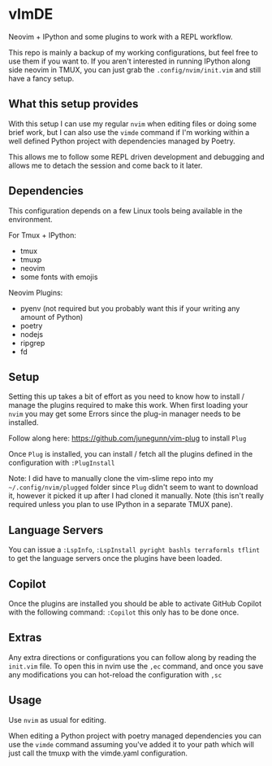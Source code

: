 # vImDE
Neovim + IPython and some plugins to work with a REPL workflow.

This repo is mainly a backup of my working configurations, but feel free to use them if you want to.
If you aren't interested in running IPython along side neovim in TMUX, you can just grab the `.config/nvim/init.vim` and still have a fancy setup.

## What this setup provides
With this setup I can use my regular `nvim` when editing files or doing some brief work, but I can also use the `vimde` command if I'm working within a well defined Python project with dependencies managed by Poetry.

This allows me to follow some REPL driven development and debugging and allows me to detach the session and come back to it later.

## Dependencies

This configuration depends on a few Linux tools being available in the environment.

For Tmux + IPython:
- tmux
- tmuxp
- neovim
- some fonts with emojis

Neovim Plugins:
- pyenv (not required but you probably want this if your writing any amount of Python)
- poetry
- nodejs
- ripgrep
- fd

## Setup
Setting this up takes a bit of effort as you need to know how to install / manage the plugins required to make this work.
When first loading your `nvim` you may get some Errors since the plug-in manager needs to be installed.

Follow along here: https://github.com/junegunn/vim-plug to install `Plug`

Once `Plug` is installed, you can install / fetch all the plugins defined in the configuration with `:PlugInstall`

Note: I did have to manually clone the vim-slime repo into my `~/.config/nvim/plugged` folder since `Plug` didn't seem to want to download it, however it picked it up after I had cloned it manually. Note (this isn't really required unless you plan to use IPython in a separate TMUX pane).

## Language Servers
You can issue a `:LspInfo`, `:LspInstall pyright bashls terraformls tflint` to get the language servers once the plugins have been loaded.

## Copilot
Once the plugins are installed you should be able to activate GitHub Copilot with the following command: `:Copilot` this only has to be done once.

## Extras

Any extra directions or configurations you can follow along by reading the `init.vim` file.
To open this in nvim use the `,ec` command, and once you save any modifications you can hot-reload the configuration with `,sc`

## Usage
Use `nvim` as usual for editing.

When editing a Python project with poetry managed dependencies you can use the `vimde` command assuming you've added it to your path which will just call the tmuxp with the vimde.yaml configuration.
